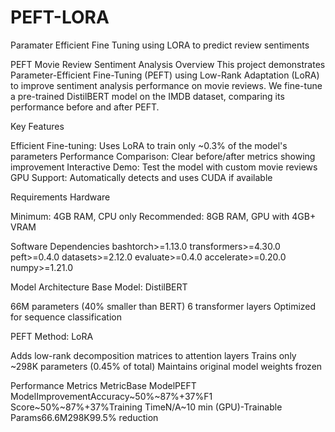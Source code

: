 # PEFT-LORA
Paramater Efficient Fine Tuning using LORA to predict review sentiments

PEFT Movie Review Sentiment Analysis
Overview
This project demonstrates Parameter-Efficient Fine-Tuning (PEFT) using Low-Rank Adaptation (LoRA) to improve sentiment analysis performance on movie reviews. We fine-tune a pre-trained DistilBERT model on the IMDB dataset, comparing its performance before and after PEFT.

Key Features

Efficient Fine-tuning: Uses LoRA to train only ~0.3% of the model's parameters
Performance Comparison: Clear before/after metrics showing improvement
Interactive Demo: Test the model with custom movie reviews
GPU Support: Automatically detects and uses CUDA if available

Requirements
Hardware

Minimum: 4GB RAM, CPU only
Recommended: 8GB RAM, GPU with 4GB+ VRAM

Software Dependencies
bashtorch>=1.13.0
transformers>=4.30.0
peft>=0.4.0
datasets>=2.12.0
evaluate>=0.4.0
accelerate>=0.20.0
numpy>=1.21.0

Model Architecture
Base Model: DistilBERT

66M parameters (40% smaller than BERT)
6 transformer layers
Optimized for sequence classification

PEFT Method: LoRA

Adds low-rank decomposition matrices to attention layers
Trains only ~298K parameters (0.45% of total)
Maintains original model weights frozen

Performance Metrics
MetricBase ModelPEFT ModelImprovementAccuracy~50%~87%+37%F1 Score~50%~87%+37%Training TimeN/A~10 min (GPU)-Trainable Params66.6M298K99.5% reduction
